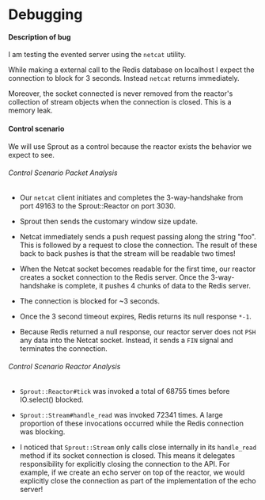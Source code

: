# Debugging

#### Description of bug
I am testing the evented server using the `netcat` utility.

While making a external call to the Redis database on localhost I expect the connection to block for 3 seconds. Instead `netcat` returns immediately.

Moreover, the socket connected is never removed from the reactor's collection of stream objects when the connection is closed. This is a memory leak.

#### Control scenario
We will use Sprout as a control because the reactor exists the behavior we expect to see.

###### Control Scenario Packet Analysis
* Our `netcat` client initiates and completes the 3-way-handshake from port 49163 to the Sprout::Reactor on port 3030.

* Sprout then sends the customary window size update.

* Netcat immediately sends a push request passing along the string "foo". This is followed by a request to close the connection. The result of these back to back pushes is that the stream will be readable two times!

* When the Netcat socket becomes readable for the first time, our reactor creates a socket connection to the Redis server. Once the 3-way-handshake is complete, it pushes 4 chunks of data to the Redis server.

* The connection is blocked for ~3 seconds.

* Once the 3 second timeout expires, Redis returns its null response `*-1`.

* Because Redis returned a null response, our reactor server does not `PSH` any data into the Netcat socket. Instead, it sends a `FIN` signal and terminates the connection.

###### Control Scenario Reactor Analysis
 * `Sprout::Reactor#tick` was invoked a total of 68755 times before IO.select() blocked.

 * `Sprout::Stream#handle_read` was invoked 72341 times. A large proportion of these invocations occurred while the Redis connection was blocking.

 * I noticed that `Sprout::Stream` only calls close internally in its `handle_read` method if its socket connection is closed. This means it delegates responsibility for explicitly closing the connection to the API. For example, if we create an echo server on top of the reactor, we would explicitly close the connection as part of the implementation of the echo server!
